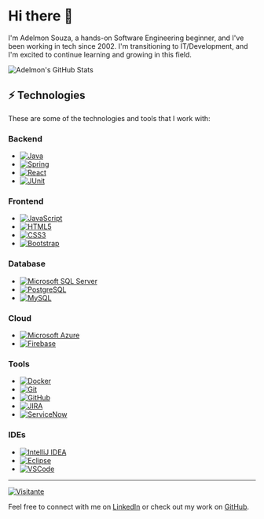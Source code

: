 # Hi there 👋

I'm Adelmon Souza, a hands-on Software Engineering beginner, and I've been working in tech since 2002. I'm transitioning to IT/Development, and I'm excited to continue learning and growing in this field.

![Adelmon's GitHub Stats](https://github-readme-stats.vercel.app/api?username=adelmonsouza&show_icons=true&theme=tokyonight)

## ⚡ Technologies

These are some of the technologies and tools that I work with:

### Backend

- [![Java](https://img.shields.io/badge/-Java-007396?style=flat-square&logo=java)](https://www.java.com/)
- [![Spring](https://img.shields.io/badge/-Spring-6DB33F?style=flat-square&logo=spring&logoColor=white)](https://spring.io/)
- [![React](https://img.shields.io/badge/-React-61DAFB?style=flat-square&logo=react&logoColor=black)](https://reactjs.org/)
- [![JUnit](https://img.shields.io/badge/-JUnit-E52527?style=flat-square&logo=junit&logoColor=white)](https://junit.org/)

### Frontend

- [![JavaScript](https://img.shields.io/badge/-JavaScript-black?style=flat-square&logo=javascript)](https://developer.mozilla.org/en-US/docs/Web/JavaScript)
- [![HTML5](https://img.shields.io/badge/-HTML5-E34F26?style=flat-square&logo=html5&logoColor=white)](https://developer.mozilla.org/en-US/docs/Web/HTML)
- [![CSS3](https://img.shields.io/badge/-CSS3-1572B6?style=flat-square&logo=css3)](https://developer.mozilla.org/en-US/docs/Web/CSS)
- [![Bootstrap](https://img.shields.io/badge/-Bootstrap-563D7C?style=flat-square&logo=bootstrap)](https://getbootstrap.com/)

### Database

- [![Microsoft SQL Server](https://img.shields.io/badge/-SQL%20Server-CC2927?style=flat-square&logo=microsoft-sql-server&logoColor=white)](https://www.microsoft.com/en-us/sql-server)
- [![PostgreSQL](https://img.shields.io/badge/-PostgreSQL-4169E1?style=flat-square&logo=postgresql&logoColor=white)](https://www.postgresql.org/)
- [![MySQL](https://img.shields.io/badge/-MySQL-4479A1?style=flat-square&logo=mysql&logoColor=white)](https://www.mysql.com/)

### Cloud

- [![Microsoft Azure](https://img.shields.io/badge/Microsoft%20Azure-0089D6?style=flat-square&logo=microsoft-azure&logoColor=white)](https://azure.microsoft.com/)
- [![Firebase](https://img.shields.io/badge/Firebase-FFCA28?style=flat-square&logo=firebase&logoColor=white)](https://firebase.google.com/)

### Tools

- [![Docker](https://img.shields.io/badge/-Docker-2496ED?style=flat-square&logo=docker&logoColor=white)](https://www.docker.com/)
- [![Git](https://img.shields.io/badge/-Git-F05032?style=flat-square&logo=git&logoColor=white)](https://git-scm.com/)
- [![GitHub](https://img.shields.io/badge/-GitHub-181717?style=flat-square&logo=github&logoColor=white)](https://github.com/)
- [![JIRA](https://img.shields.io/badge/-JIRA-0052CC?style=flat-square&logo=jira&logoColor=white)](https://www.atlassian.com/software/jira)
- [![ServiceNow](https://img.shields.io/badge/-ServiceNow-1F77C9?style=flat-square&logo=servicenow&logoColor=white)](https://www.servicenow.com/)

### IDEs

- [![IntelliJ IDEA](https://img.shields.io/badge/-IntelliJ%20IDEA-black?style=flat-square&logo=intellij-idea&logoColor=white)](https://www.jetbrains.com/idea/)
- [![Eclipse](https://img.shields.io/badge/-Eclipse-2C2255?style=flat-square&logo=eclipse&logoColor=white)](https://www.eclipse.org/)
- [![VSCode](https://img.shields.io/badge/-VSCode-007ACC?style=flat-square&logo=visual-studio-code&logoColor=white)](https://code.visualstudio.com/)

---
<a target="_blank" rel="noopener noreferrer nofollow" href="https://camo.githubusercontent.com/cfe52b02f133848b3374397f618babaa807151332e658d5c94f484d8c916302e/68747470733a2f2f76697369746f722d62616467652e6c616f62692e6963752f62616467653f706167655f69643d4c6574696369614842482e4c657469636961484248"><img src="https://camo.githubusercontent.com/cfe52b02f133848b3374397f618babaa807151332e658d5c94f484d8c916302e/68747470733a2f2f76697369746f722d62616467652e6c616f62692e6963752f62616467653f706167655f69643d4c6574696369614842482e4c657469636961484248" alt="Visitante" data-canonical-src="https://visitor-badge.laobi.icu/badge?page_id=LeticiaHBH.LeticiaHBH" style="max-width: 100%;"></a>

Feel free to connect with me on [LinkedIn](https://www.linkedin.com/in/adelmonsouza) or check out my work on [GitHub](https://github.com/adelmonsouza).
